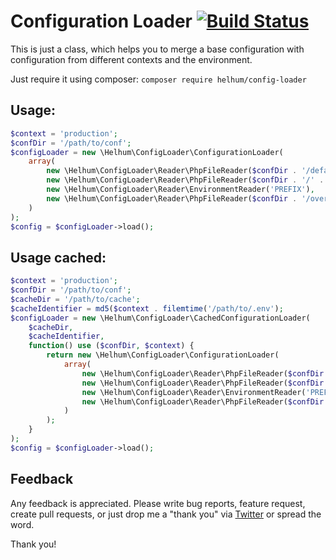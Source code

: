 # Configuration Loader [![Build Status](https://travis-ci.org/helhum/config-loader.svg?branch=master)](https://travis-ci.org/helhum/config-loader)

This is just a class, which helps you to merge a base configuration with configuration
from different contexts and the environment.

Just require it using composer: `composer require helhum/config-loader`

## Usage:

```php
$context = 'production';
$confDir = '/path/to/conf';
$configLoader = new \Helhum\ConfigLoader\ConfigurationLoader(
    array(
        new \Helhum\ConfigLoader\Reader\PhpFileReader($confDir . '/default.php'),
        new \Helhum\ConfigLoader\Reader\PhpFileReader($confDir . '/' . $context . '.php'),
        new \Helhum\ConfigLoader\Reader\EnvironmentReader('PREFIX'),
        new \Helhum\ConfigLoader\Reader\PhpFileReader($confDir . '/override.php'),
    )
);
$config = $configLoader->load();
```

## Usage cached:

```php
$context = 'production';
$confDir = '/path/to/conf';
$cacheDir = '/path/to/cache';
$cacheIdentifier = md5($context . filemtime('/path/to/.env');
$configLoader = new \Helhum\ConfigLoader\CachedConfigurationLoader(
    $cacheDir,
    $cacheIdentifier,
    function() use ($confDir, $context) {
        return new \Helhum\ConfigLoader\ConfigurationLoader(
            array(
                new \Helhum\ConfigLoader\Reader\PhpFileReader($confDir . '/default.php'),
                new \Helhum\ConfigLoader\Reader\PhpFileReader($confDir . '/' . $context . '.php'),
                new \Helhum\ConfigLoader\Reader\EnvironmentReader('PREFIX'),
                new \Helhum\ConfigLoader\Reader\PhpFileReader($confDir . '/override.php'),
            )
        );
    }
);
$config = $configLoader->load();
```

## Feedback

Any feedback is appreciated. Please write bug reports, feature request, create pull requests, or just drop me a "thank you" via [Twitter](https://twitter.com/helhum) or spread the word.

Thank you!
